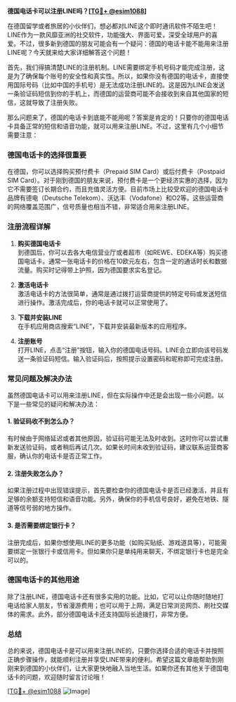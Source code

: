 **德国电话卡可以注册LINE吗？[[TG💪+ @esim1088](https://t.me/s/esim1088)]**

在德国留学或者旅居的小伙伴们，想必都对LINE这个即时通讯软件不陌生吧！LINE作为一款风靡亚洲的社交软件，功能强大、界面可爱，深受全球用户的喜爱。不过，很多新到德国的朋友可能会有一个疑问：德国的电话卡能不能用来注册LINE呢？今天就来给大家详细解答这个问题！

首先，我们得搞清楚LINE的注册机制。LINE需要绑定手机号码才能完成注册，这是为了确保每个账号的安全性和真实性。所以，如果你没有德国的电话卡，直接使用国际号码（比如中国的手机号）是无法成功注册LINE的。这是因为LINE会发送一条验证码短信到你的手机上，而德国的运营商可能不会接收到来自其他国家的短信，这就导致了注册失败。

那么问题来了，德国的电话卡到底能不能用呢？答案是肯定的！只要你的德国电话卡具备正常的短信和语音功能，就可以用来注册LINE。不过，这里有几个小细节需要注意：

### 德国电话卡的选择很重要

在德国，你可以选择购买预付费卡（Prepaid SIM Card）或后付费卡（Postpaid SIM Card）。对于刚到德国的朋友来说，预付费卡是一个更经济实惠的选择，因为它不需要签订长期合约，而且充值灵活方便。目前市场上比较受欢迎的德国电话卡品牌有德电（Deutsche Telekom）、沃达丰（Vodafone）和O2等。这些运营商的网络覆盖范围广，信号质量也相当不错，非常适合用来注册LINE。

### 注册流程详解

1. **购买德国电话卡**  
   到德国后，你可以去各大电信营业厅或者超市（如REWE、EDEKA等）购买德国电话卡。通常一张电话卡的价格在10欧元左右，包含一定的通话时长和数据流量。购买时记得带上护照，因为德国要求实名登记。

2. **激活电话卡**  
   激活电话卡的方法很简单，通常是通过拨打运营商提供的特定号码或发送短信进行操作。激活完成后，你的电话卡就可以正常使用了。

3. **下载并安装LINE**  
   在手机应用商店搜索“LINE”，下载并安装最新版本的应用程序。

4. **注册账号**  
   打开LINE，点击“注册”按钮，输入你的德国电话号码。LINE会立即向该号码发送一条验证码短信。输入验证码后，按照提示设置密码和昵称即可完成注册。

### 常见问题及解决办法

虽然德国电话卡可以用来注册LINE，但在实际操作中还是会出现一些小问题。以下是一些常见的疑问和解决办法：

#### 1. 验证码收不到怎么办？
有时候由于网络延迟或者其他原因，验证码可能无法及时收到。这时你可以尝试重新发送验证码，或者稍后再试几次。如果长时间未收到验证码，建议联系运营商客服，确认你的电话卡是否正常工作。

#### 2. 注册失败怎么办？
如果注册过程中出现错误提示，首先要检查你的德国电话卡是否已经激活，并且有足够的余额支持短信和语音功能。另外，确保你的手机信号良好，避免在地铁、隧道等信号弱的地方操作。

#### 3. 是否需要绑定银行卡？
注册完成后，如果你想使用LINE的更多功能（如购买贴纸、游戏道具等），可能需要绑定一张银行卡或信用卡。但如果你只是单纯用来聊天，不绑定银行卡也是完全可以的。

### 德国电话卡的其他用途

除了注册LINE，德国电话卡还有很多实用的功能。比如，它可以让你随时随地打电话给家人朋友，节省漫游费用；也可以用于上网，满足日常浏览网页、刷社交媒体的需求。此外，部分德国电话卡还支持国际长途拨打，非常方便。

### 总结

总的来说，德国电话卡是可以用来注册LINE的，只要你选择合适的电话卡并按照正确步骤操作，就能顺利注册并享受LINE带来的便利。希望这篇文章能帮助到刚刚来到德国的小伙伴们，让大家更快地融入当地生活。如果你还有其他关于德国电话卡的问题，欢迎随时留言讨论哦！

[[TG💪+ @esim1088](https://t.me/s/esim1088) ![Image](https://i.postimg.cc/4NQfJmqS/Snipaste-2025-05-13-00-14-12.png)]